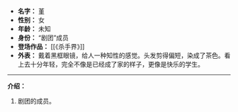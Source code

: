 
- **名字：** 堇
- **性别：** 女
- **年龄：** 未知
- **身份：** “剧团”成员
- **登场作品：** [[《杀手界》]] 
- **外表：** 戴着黑框眼镜，给人一种知性的感觉。头发剪得偏短，染成了茶色。看上去十分年轻，完全不像是已经成了家的样子，更像是快乐的学生。

---

**介绍：** 

1. 剧团的成员。
